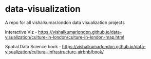 # data-visualization
A repo for all vishalkumar.london data visualization projects


Interactive Viz - https://vishalkumarlondon.github.io/data-visualization/culture-in-london/culture-in-london-map.html

Spatial Data Science book - https://vishalkumarlondon.github.io/data-visualization/cultural-infrastructure-airbnb/book/